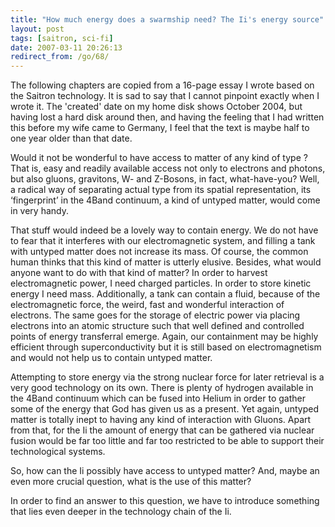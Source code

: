 ```yaml
---
title: "How much energy does a swarmship need? The Ii's energy source"
layout: post
tags: [saitron, sci-fi]
date: 2007-03-11 20:26:13
redirect_from: /go/68/
---
```


<div class="messages status">
The following chapters are copied from a 16-page essay I wrote based on the Saitron technology. It is sad to say that I cannot pinpoint exactly when I wrote it. The 'created' date on my home disk shows October 2004, but having lost a hard disk around then, and having the feeling that I had written this before my wife came to Germany, I feel that the text is maybe half to one year older than that date.
</div>

Would it not be wonderful to have access to matter of any kind of type ? That is, easy and readily available access not only to electrons and photons, but also gluons, gravitons, W- and Z-Bosons, in fact, what-have-you? Well, a radical way of separating actual type from its spatial representation, its ‘fingerprint’ in the 4Band  continuum, a kind of untyped matter, would come in very handy.

That stuff would indeed be a lovely way to contain energy. We do not have to fear that it interferes with our electromagnetic system, and filling a tank with untyped matter does not increase its mass. Of course, the common human thinks that this kind of matter is utterly elusive. Besides, what would anyone want to do with that kind of matter? In order to harvest electromagnetic power, I need charged particles. In order to store kinetic energy I need mass. Additionally, a tank can contain a fluid, because of the electromagnetic force, the weird, fast and wonderful interaction of electrons. The same goes for the storage of electric power via placing electrons into an atomic structure such that well defined and controlled points of energy transferral emerge. Again, our containment may be highly efficient through superconductivity but it is still based on electromagnetism and would not help us to contain untyped matter.

Attempting to store energy via the strong nuclear force for later retrieval is a very good technology on its own. There is plenty of hydrogen available in the 4Band continuum which can be fused into Helium in order to gather some of the energy that God has given us as a present. Yet again, untyped matter is totally inept to having any kind of interaction with Gluons. Apart from that, for the Ii the amount of energy that can be gathered via nuclear fusion would be far too little and far too restricted to be able to support their technological systems.

So, how can the Ii possibly have access to untyped matter? And, maybe an even more crucial question, what is the use of this matter?

In order to find an answer to this question, we have to introduce something that lies even deeper in the technology chain of the Ii. 